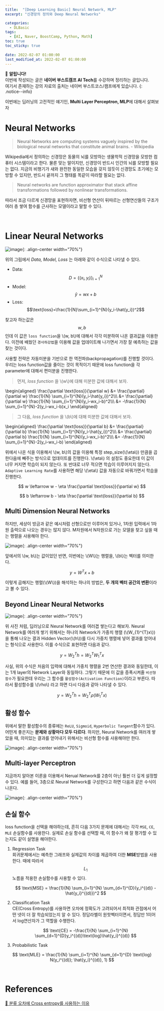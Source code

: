 ```yaml
---
title:  "[Deep Learning Basic] Neural Network, MLP"
excerpt: "신경망의 정의와 Deep Neural Networks"

categories:
  - DLBasic
tags:
  - [AI, Naver, BoostCamp, Python, Math]
toc: true
toc_sticky: true
 
date: 2022-02-07 01:00:00
last_modified_at: 2022-02-07 01:00:00
---
```

📌 **알립니다!**<br>
이번에 작성되는 글은 **네이버 부스트캠프 AI Tech**를 수강하며 정리하는 글입니다.<br>
여기서 존재하는 강의 자료의 출처는 네이버 부스트코스/캠프에게 있습니다.
{: .notice--info}

이번에는 딥러닝의 고전적인 얘기인, **Multi Layer Perceptron, MLP**에 대해서 살펴보자

# Neural Networks
> Neural Networks are computing systems vaguely inspired by the biological neural networks that constitute animal brains. - Wikipedia

Wikipedia에서 정의하는 신경망은 동물의 뇌를 모방하는 생물학적 신경망을 모방한 컴퓨터 시스템이라고 한다. 물론 맞는 말이지만, 신경망이 반드시 인간의 뇌를 모방할 필요는 없다. 지금의 비행기가 새와 완전한 동일한 모습을 갖지 않듯이 신경망도 초기에는 모방할 수 있지만, 반드시 끝까지 그 형태를 똑같이 따라할 필요는 없다.

> Neural networks are function approximator that stack affine transformations followed by nonlinear transformations.

따라서 조금 다르게 신경망을 표현하자면, 비선형 연산이 뒤따르는 선형연산들의 구조가 여러 층 쌓여 함수를 근사하는 모델이라고 말할 수 있다.

<br>

# Linear Neural Networks

![image](https://user-images.githubusercontent.com/91870042/145202345-9b5040d0-4de3-4961-a515-0b98fb06f0ed.png){: .align-center width="70%"}

위의 그림에서 *Data, Model, Loss* 는 아래와 같이 수식으로 나타낼 수 있다.
- Data: $$D=\{(x_i, y_i)\}^N_{i=1}$$
- Model: $$\hat{y}=wx+b$$
- Loss: $$\text{loss}=\frac{1}{N}\sum_{i=1}^{N}(y_i-\hat{y_i})^2$$

찾고자 하는값은 $$w, b$$인데 이 값은  `loss function`을 \\(w, b\\)에 대해서 각각 미분하여 나온 결과값을 이용한다. 이전에 배웠던 `경사하강법`을 이용해 값을 업데이트해 나가면서 가장 잘 예측하는 값을 찾는 것이다.

사용할 전략은 자동미분을 기반으로 한 역전파(backpropagation)를 진행할 것이다. 우리는 loss function값을 줄이는 것이 목적이기 때문에 loss function을 각 parameter에 대해서 편미분을 진행한다.

> 먼저, *loss function* 을 \\(w\\)에 대해 미분한 값에 대해서 보자.

\begin{aligned}
  \frac{\partial \text{loss}}{\partial w} &= \frac{\partial}{\partial w} \frac{1}{N} \sum_{i=1}^{N}(y_i-\hat{y_i})^2\\\\\\
  &= \frac{\partial}{\partial w} \frac{1}{N} \sum_{i=1}^{N}(y_i-wx_i-b)^2\\\\\\
  &= -\frac{1}{N} \sum_{i=1}^{N}-2(y_i-wx_i-b)x_i
\end{aligned}

> 그 다음, *loss function* 을 \\(b\\)에 대해 미분한 값에 대해서 보자.

\begin{aligned}
  \frac{\partial \text{loss}}{\partial b} &= \frac{\partial}{\partial b} \frac{1}{N} \sum_{i=1}^{N}(y_i-\hat{y_i})^2\\\\\\
  &= \frac{\partial}{\partial b} \frac{1}{N} \sum_{i=1}^{N}(y_i-wx_i-b)^2\\\\\\
  &= -\frac{1}{N} \sum_{i=1}^{N}-2(y_i-wx_i-b)
\end{aligned}

위에서 나온 식을 이용해서 \\(w, b\\)의 값을 이용해 특정 step_size(\\(\eta\\)) 만큼을 곱한다음에 빼주는 방식으로 업데이트를 진행한다. \\(\eta\\) 의 설정도 중요한데 이 값이 너무 커지면 학습이 되지 않는다. 또 반대로 너무 적으면 학습이 이루어지지 않는다. `Adaptive Learning Rate`를 사용하면 해당 \\(\eta\\) 값을 자동으로 바꿔가면서 학습을 진행한다.

$$ w \leftarrow w - \eta \frac{\partial \text{loss}}{\partial w} $$

$$ b \leftarrow b - \eta \frac{\partial \text{loss}}{\partial b} $$

## Multi Dimension Neural Networks

하지만, 세상이 방금과 같은 예시처럼 선형으로만 이루어져 있거나, 1차원 입력에서 1차원 출력으로 나오는 경우는 많지 않다. M차원에서 N차원으로 가는 모델을 찾고 싶을 때는 행렬을 사용해야 한다.

![image](https://user-images.githubusercontent.com/91870042/145207505-0478b9ca-a1d5-49f8-98b9-f6b87d537219.png){: .align-center width="70%"}

앞에서의 \\(w, b\\)는 값이었던 반면, 이번에는 \\(W\\)는 행렬을, \\(b\\)는 벡터를 의미한다.

$$ y = W^Tx + b $$

이렇게 곱해지는 행렬(\\(W\\))을 해석하는 하나의 방법은, **두 개의 벡터 공간의 변환**이라고 볼 수 있다.

## Beyond Linear Neural Networks

![image](https://user-images.githubusercontent.com/91870042/145208883-2f6ecfa6-6e05-46e1-8948-73eb26548c90.png){: .align-center width="70%"}

위 사진 처럼, 딥러닝으로 Neural Network를 여러겹 쌓는다고 해보자. Neural Network를 여러개 쌓기 위해서는 하나의 Network가 가중치 행렬 (\\(W_{1}^{T}x\\))을 통해 나오는 결과 Hidden Vector(\\(h\\))를 다시 가중치 행렬에 넣어 결과를 얻어내는 형식으로 사용한다. 이를 수식으로 표현하면 다음과 같다.

$$ y = W_{2}^{T}h = W_{2}^{T}W_{1}^{T}x $$

사실, 위의 수식은 처음의 입력에 대해서 가중치 행렬을 2번 연산한 결과와 동일한데, 이는 1개 layer의 Network Layer와 동일하다. 그렇기 때문에 이 값을 증폭시켜줄 `비선형함수`가 필요한데 우리는 그 함수를 `활성함수(Activation Function)`이라고 부른다. 따라서 활성함수를 \\(\rho\\) 라고 하면 다시 다음과 같아 나타낼 수 있다.

$$ y = W_{2}^{T}h = W_{2}^{T}\rho(W_{1}^{T}x) $$

## 활성 함수
위에서 말한 활성함수의 종류에는 `ReLU`, `Sigmoid`, `Hyperbolic Tangent`함수가 있다. 어떤게 좋은지는 **문제와 상황마다 모두 다르다**. 하지만, Neural Network를 여러개 쌓았을 때, 의미있는 결과를 얻어내기 위해서는 비선형 함수를 사용해야만 한다.

![image](https://user-images.githubusercontent.com/91870042/145209921-f2d2a57f-1ece-4b2f-b793-3b2f057be4cf.png){: .align-center width="70%"}

## Multi-layer Perceptron
지금까지 알아본 이론을 이용해서 Nerual Network를 2층이 아닌 훨씬 더 깊게 설정할 수 있다. 예를 들어, 3층으로 Neural Network를 구성한다고 하면 다음과 같은 수식이 나온다.

![image](https://user-images.githubusercontent.com/91870042/145210135-0df9dd58-6721-4c62-a9b9-cba0c29a3c6c.png){: .align-center width="70%"}

## 손실 함수
loss function을 선택을 해야하는데, 흔히 다음 3가지 문제에 대해서는 각각 `MSE`, `CE`, `MLE` 손실함수를 사용한다. 실제로 손실 함수를 선택할 때, 이 함수가 왜 잘 평가할 수 있는지도 같이 설명을 해야한다.

1. Regression Task  
   회귀문제에서는 예측한 그래프와 실제값의 차이를 제곱하여 더한 **MSE**방법을 사용한다. 때에 따라서 $$L_1$$노름을 적용한 손실함수를 사용할 수 있다.

   $$ \text{MSE} = \frac{1}{N} \sum_{i=1}^{N} \sum_{d=1}^{D}(y_i^{(d)} - \hat{y_i}^{(d)})^2 $$

2. Classification Task  
   CE(Cross Entropy)를 사용하면 오차에 정확도가 고려되어서 최적화 관점에서 어떤 넷이 더 잘 학습되었는지 알 수 있다. 정답라벨이 원핫벡터이면서, 정답만 1이어서 log연산자가 그 역할을 수행한다.

   $$ \text{CE} = -\frac{1}{N} \sum_{i=1}^{N} \sum_{d=1}^{D}y_i^{(d)}\text{log}\hat{y_i}^{(d)} $$

3. Probabilistic Task

  $$ \text{MLE} = \frac{1}{N} \sum_{i=1}^{N} \sum_{d=1}^{D} \text{log} N(y_i^{(d)}; \hat{y_i}^{(d)}, 1) $$

<br>

# References

[📘 분류 오차에 Cross entropy를 사용하는 이유](http://funmv2013.blogspot.com/2017/01/cross-entropy.html)